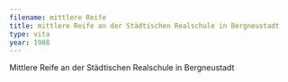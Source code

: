 ```yaml
---
filename: mittlere Reife
title: mittlere Reife an der Städtischen Realschule in Bergneustadt
type: vita
year: 1988
---
```

Mittlere Reife an der Städtischen Realschule in Bergneustadt
